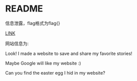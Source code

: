 
# README

信息泄露，flag格式为flag{}

[LINK](39.104.60.50:18428)

网站信息为:

Look! I made a website to save and share my favorite stories!

Maybe Google will like my website :)

Can you find the easter egg I hid in my website?
